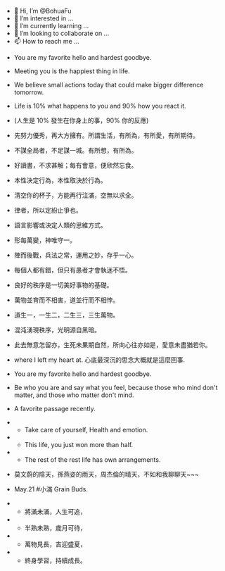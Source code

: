 - 👋 Hi, I’m @BohuaFu
- 👀 I’m interested in ...
- 🌱 I’m currently learning ...
- 💞️ I’m looking to collaborate on ...
- 📫 How to reach me ...

<!---
BohuaFu/BohuaFu is a ✨ special ✨ repository because its `README.md` (this file) appears on your GitHub profile.
You can click the Preview link to take a look at your changes.
--->



- You are my favorite hello and hardest goodbye. 
- Meeting you is the happiest thing in life.
- We believe small actions today that could make bigger difference tomorrow.

- Life is 10% what happens to you and 90% how you react it.
- (人生是 10% 發生在你身上的事，90% 你的反應)

- 先努力優秀，再大方擁有。所謂生活，有所為，有所愛，有所期待。
- 不謀全局者，不足謀一城。有所想，有所為。
- 好讀書，不求甚解；每有會意，便欣然忘食。
- 本性決定行為，本性取決於行為。
- 清空你的杯子，方能再行注滿，空無以求全。
- 律者，所以定紛止爭也。
- 語言影響或決定人類的思維方式。
- 形每萬變，神唯守一。
- 陣而後戰，兵法之常，運用之妙，存乎一心。
- 每個人都有錯，但只有愚者才會執迷不悟。
- 良好的秩序是一切美好事物的基礎。
- 萬物並育而不相害，道並行而不相悖。
- 道生一，一生二，二生三，三生萬物。
- 混沌湧現秩序，光明源自黑暗。
- 此去無意怎留亦，生死未果期自然，所向心往亦如是，愛意未盡猶若你。
- where I left my heart at. 心底最深沉的思念大概就是這麼回事. 
- You are my favorite hello and hardest goodbye. 
- Be who you are and say what you feel, because those who mind don't matter, and those who matter don't mind.

- A favorite passage recently.
- - Take care of yourself, Health and emotion.
- - This life, you just won more than half.
- - The rest of the rest life has own arrangements.

- 莫文蔚的陰天，孫燕姿的雨天，周杰倫的晴天，不如和我聊聊天~~~
- May.21 #小滿 Grain Buds.
- - 將滿未滿，人生可追，
- - 半熟未熟，歲月可待，
- - 萬物見長，吉迎盛夏，
- - 終身學習，持續成長。


